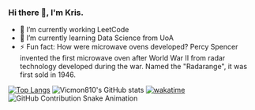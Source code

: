 ### Hi there 👋, I'm Kris.
- 🔭 I’m currently working LeetCode 
- 🌱 I’m currently learning Data Science from UoA
- ⚡ Fun fact: How were microwave ovens developed? Percy Spencer invented the first microwave oven after World War II from radar technology developed during the war. Named the "Radarange", it was first sold in 1946.

[![Top Langs](https://github-readme-stats.vercel.app/api/top-langs/?username=vicmon810&layout=pie&hide=html,css&langs_count=8&theme=swift)](https://github.com/vicmon810/github-readme-stats)
![Vicmon810's GitHub stats](https://github-readme-stats.vercel.app/api?username=vicmon810&show_icons=true&theme=panda&count_private=true&layout=compact)
[![wakatime](https://wakatime.com/badge/user/018bac48-ef32-4c63-85e7-1911bd66d9d8.svg)](https://wakatime.com/@018bac48-ef32-4c63-85e7-1911bd66d9d8)
![GitHub Contribution Snake Animation](https://vicmon810.github.io/vicmon810/github-contribution-grid-snake.svg)


<!--
**vicmon810/vicmon810** is a ✨ _special_ ✨ repository because its `README.md` (this file) appears on your GitHub profile.

Here are some ideas to get you started:
- 
- 🔭 I’m currently working on ...
- 🌱 I’m currently learning ...
- 👯 I’m looking to collaborate on ...
- 🤔 I’m looking for help with ...
- 💬 Ask me about ...
- 📫 How to reach me: ...
- 😄 Pronouns: ...
- ⚡ Fun fact: ...
-->

